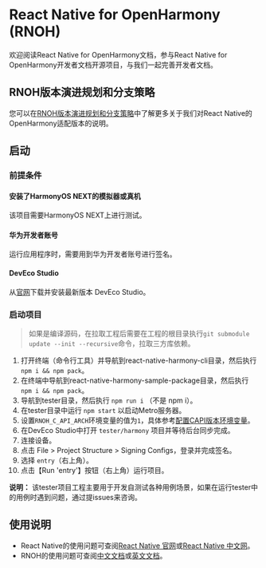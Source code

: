 # React Native for OpenHarmony (RNOH)

欢迎阅读React Native for OpenHarmony文档，参与React Native for OpenHarmony开发者文档开源项目，与我们一起完善开发者文档。

## RNOH版本演进规划和分支策略
您可以在[RNOH版本演进规划和分支策略](https://gitcode.com/openharmony-sig/ohos_react_native/wiki/RNOH%E7%89%88%E6%9C%AC%E6%BC%94%E8%BF%9B%E8%A7%84%E5%88%92%E5%92%8C%E5%88%86%E6%94%AF%E7%AD%96%E7%95%A5.md)中了解更多关于我们对React Native的OpenHarmony适配版本的说明。

## 启动

### 前提条件

#### 安装了HarmonyOS NEXT的模拟器或真机

该项目需要HarmonyOS NEXT上进行测试。

#### 华为开发者账号

运行应用程序时，需要用到华为开发者账号进行签名。

#### DevEco Studio

从[官网](https://developer.huawei.com/consumer/cn/deveco-studio/)下载并安装最新版本 DevEco Studio。

### 启动项目

> 如果是编译源码，在拉取工程后需要在工程的根目录执行`git submodule update --init --recursive`命令，拉取三方库依赖。

1. 打开终端（命令行工具）并导航到react-native-harmony-cli目录，然后执行 `npm i && npm pack`。
1. 在终端中导航到react-native-harmony-sample-package目录，然后执行 `npm i && npm pack`。
1. 导航到tester目录，然后执行 `npm run i` （不是 npm i）。
1. 在tester目录中运行 `npm start` 以启动Metro服务器。
1. 设置`RNOH_C_API_ARCH`环境变量的值为`1`，具体参考[配置CAPI版本环境变量](docs/zh-cn/环境搭建.md#set_capi_path)。
1. 在DevEco Studio中打开 `tester/harmony` 项目并等待后台同步完成。
1. 连接设备。
1. 点击 File > Project Structure > Signing Configs，登录并完成签名。
1. 选择 `entry`（右上角）。
1. 点击【Run 'entry'】按钮（右上角）运行项目。

**说明：** 该tester项目工程主要用于开发自测试各种用例场景，如果在运行tester中的用例时遇到问题，通过提issues来咨询。

## 使用说明

- React Native的使用问题可查阅[React Native 官网](https://reactnative.dev/)或[React Native 中文网](https://reactnative.cn/)。
- RNOH的使用问题可查阅[中文文档](./docs/zh-cn/README.md)或[英文文档](./docs/en/README.md)。
